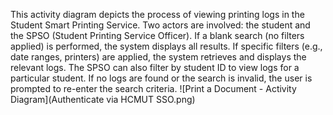This activity diagram depicts the process of viewing printing logs in the Student Smart Printing Service. Two actors are involved: the student and the SPSO (Student Printing Service Officer). If a blank search (no filters applied) is performed, the system displays all results. If specific filters (e.g., date ranges, printers) are applied, the system retrieves and displays the relevant logs. The SPSO can also filter by student ID to view logs for a particular student. If no logs are found or the search is invalid, the user is prompted to re-enter the search criteria.
![Print a Document - Activity Diagram](Authenticate via HCMUT SSO.png)
